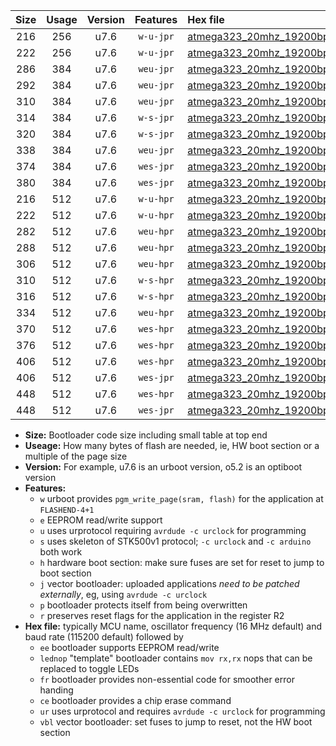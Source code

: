 |Size|Usage|Version|Features|Hex file|
|:-:|:-:|:-:|:-:|:--|
|216|256|u7.6|`w-u-jpr`|[atmega323_20mhz_19200bps_ur_vbl.hex](https://raw.githubusercontent.com/stefanrueger/urboot/main//atmega323_20mhz_19200bps_ur_vbl.hex)|
|222|256|u7.6|`w-u-jpr`|[atmega323_20mhz_19200bps_lednop_ur_vbl.hex](https://raw.githubusercontent.com/stefanrueger/urboot/main//atmega323_20mhz_19200bps_lednop_ur_vbl.hex)|
|286|384|u7.6|`weu-jpr`|[atmega323_20mhz_19200bps_ee_ur_vbl.hex](https://raw.githubusercontent.com/stefanrueger/urboot/main//atmega323_20mhz_19200bps_ee_ur_vbl.hex)|
|292|384|u7.6|`weu-jpr`|[atmega323_20mhz_19200bps_ee_lednop_ur_vbl.hex](https://raw.githubusercontent.com/stefanrueger/urboot/main//atmega323_20mhz_19200bps_ee_lednop_ur_vbl.hex)|
|310|384|u7.6|`weu-jpr`|[atmega323_20mhz_19200bps_ee_lednop_fr_ur_vbl.hex](https://raw.githubusercontent.com/stefanrueger/urboot/main//atmega323_20mhz_19200bps_ee_lednop_fr_ur_vbl.hex)|
|314|384|u7.6|`w-s-jpr`|[atmega323_20mhz_19200bps_vbl.hex](https://raw.githubusercontent.com/stefanrueger/urboot/main//atmega323_20mhz_19200bps_vbl.hex)|
|320|384|u7.6|`w-s-jpr`|[atmega323_20mhz_19200bps_lednop_vbl.hex](https://raw.githubusercontent.com/stefanrueger/urboot/main//atmega323_20mhz_19200bps_lednop_vbl.hex)|
|338|384|u7.6|`weu-jpr`|[atmega323_20mhz_19200bps_ee_lednop_fr_ce_ur_vbl.hex](https://raw.githubusercontent.com/stefanrueger/urboot/main//atmega323_20mhz_19200bps_ee_lednop_fr_ce_ur_vbl.hex)|
|374|384|u7.6|`wes-jpr`|[atmega323_20mhz_19200bps_ee_vbl.hex](https://raw.githubusercontent.com/stefanrueger/urboot/main//atmega323_20mhz_19200bps_ee_vbl.hex)|
|380|384|u7.6|`wes-jpr`|[atmega323_20mhz_19200bps_ee_lednop_vbl.hex](https://raw.githubusercontent.com/stefanrueger/urboot/main//atmega323_20mhz_19200bps_ee_lednop_vbl.hex)|
|216|512|u7.6|`w-u-hpr`|[atmega323_20mhz_19200bps_ur.hex](https://raw.githubusercontent.com/stefanrueger/urboot/main//atmega323_20mhz_19200bps_ur.hex)|
|222|512|u7.6|`w-u-hpr`|[atmega323_20mhz_19200bps_lednop_ur.hex](https://raw.githubusercontent.com/stefanrueger/urboot/main//atmega323_20mhz_19200bps_lednop_ur.hex)|
|282|512|u7.6|`weu-hpr`|[atmega323_20mhz_19200bps_ee_ur.hex](https://raw.githubusercontent.com/stefanrueger/urboot/main//atmega323_20mhz_19200bps_ee_ur.hex)|
|288|512|u7.6|`weu-hpr`|[atmega323_20mhz_19200bps_ee_lednop_ur.hex](https://raw.githubusercontent.com/stefanrueger/urboot/main//atmega323_20mhz_19200bps_ee_lednop_ur.hex)|
|306|512|u7.6|`weu-hpr`|[atmega323_20mhz_19200bps_ee_lednop_fr_ur.hex](https://raw.githubusercontent.com/stefanrueger/urboot/main//atmega323_20mhz_19200bps_ee_lednop_fr_ur.hex)|
|310|512|u7.6|`w-s-hpr`|[atmega323_20mhz_19200bps.hex](https://raw.githubusercontent.com/stefanrueger/urboot/main//atmega323_20mhz_19200bps.hex)|
|316|512|u7.6|`w-s-hpr`|[atmega323_20mhz_19200bps_lednop.hex](https://raw.githubusercontent.com/stefanrueger/urboot/main//atmega323_20mhz_19200bps_lednop.hex)|
|334|512|u7.6|`weu-hpr`|[atmega323_20mhz_19200bps_ee_lednop_fr_ce_ur.hex](https://raw.githubusercontent.com/stefanrueger/urboot/main//atmega323_20mhz_19200bps_ee_lednop_fr_ce_ur.hex)|
|370|512|u7.6|`wes-hpr`|[atmega323_20mhz_19200bps_ee.hex](https://raw.githubusercontent.com/stefanrueger/urboot/main//atmega323_20mhz_19200bps_ee.hex)|
|376|512|u7.6|`wes-hpr`|[atmega323_20mhz_19200bps_ee_lednop.hex](https://raw.githubusercontent.com/stefanrueger/urboot/main//atmega323_20mhz_19200bps_ee_lednop.hex)|
|406|512|u7.6|`wes-hpr`|[atmega323_20mhz_19200bps_ee_lednop_fr.hex](https://raw.githubusercontent.com/stefanrueger/urboot/main//atmega323_20mhz_19200bps_ee_lednop_fr.hex)|
|406|512|u7.6|`wes-jpr`|[atmega323_20mhz_19200bps_ee_lednop_fr_vbl.hex](https://raw.githubusercontent.com/stefanrueger/urboot/main//atmega323_20mhz_19200bps_ee_lednop_fr_vbl.hex)|
|448|512|u7.6|`wes-hpr`|[atmega323_20mhz_19200bps_ee_lednop_fr_ce.hex](https://raw.githubusercontent.com/stefanrueger/urboot/main//atmega323_20mhz_19200bps_ee_lednop_fr_ce.hex)|
|448|512|u7.6|`wes-jpr`|[atmega323_20mhz_19200bps_ee_lednop_fr_ce_vbl.hex](https://raw.githubusercontent.com/stefanrueger/urboot/main//atmega323_20mhz_19200bps_ee_lednop_fr_ce_vbl.hex)|

- **Size:** Bootloader code size including small table at top end
- **Useage:** How many bytes of flash are needed, ie, HW boot section or a multiple of the page size
- **Version:** For example, u7.6 is an urboot version, o5.2 is an optiboot version
- **Features:**
  + `w` urboot provides `pgm_write_page(sram, flash)` for the application at `FLASHEND-4+1`
  + `e` EEPROM read/write support
  + `u` uses urprotocol requiring `avrdude -c urclock` for programming
  + `s` uses skeleton of STK500v1 protocol; `-c urclock` and `-c arduino` both work
  + `h` hardware boot section: make sure fuses are set for reset to jump to boot section
  + `j` vector bootloader: uploaded applications *need to be patched externally*, eg, using `avrdude -c urclock`
  + `p` bootloader protects itself from being overwritten
  + `r` preserves reset flags for the application in the register R2
- **Hex file:** typically MCU name, oscillator frequency (16 MHz default) and baud rate (115200 default) followed by
  + `ee` bootloader supports EEPROM read/write
  + `lednop` "template" bootloader contains `mov rx,rx` nops that can be replaced to toggle LEDs
  + `fr` bootloader provides non-essential code for smoother error handing
  + `ce` bootloader provides a chip erase command
  + `ur` uses urprotocol and requires `avrdude -c urclock` for programming
  + `vbl` vector bootloader: set fuses to jump to reset, not the HW boot section
